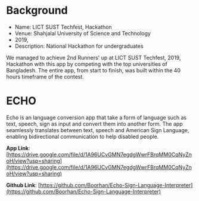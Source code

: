 # Background
- Name: LICT SUST Techfest, Hackathon
- Venue: Shahjalal University of Science and Technology
- 2019, 
- Description: National Hackathon for undergraduates

We managed to achieve 2nd Runners' up at LICT SUST Techfest, 2019, Hackathon with this app by competing with the top universities of Bangladesh. The entire app, from start to finish, was built within the 40 hours timeframe of the contest.

# ECHO
Echo is an language conversion app that take a form of language such as text, speech, sign as input and convert them into another form. The app seamlessly translates between text, speech and American Sign Language, enabling bidirectional communication to help disabled people.

**App Link**: [https://drive.google.com/file/d/1A96UCvGMN7egdgWwrFBrqMM0CqNyZnoH/view?usp=sharing](https://drive.google.com/file/d/1A96UCvGMN7egdgWwrFBrqMM0CqNyZnoH/view?usp=sharing)

**Github Link**: [https://github.com/Boorhan/Echo-Sign-Language-Interpreter](https://github.com/Boorhan/Echo-Sign-Language-Interpreter)
